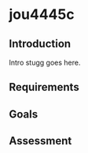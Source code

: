 jou4445c
========

## Introduction

Intro stugg goes here.

## Requirements

## Goals

## Assessment
